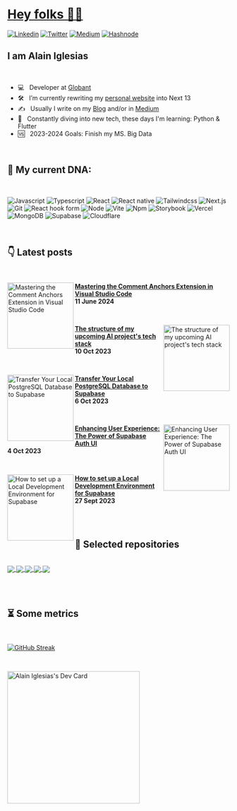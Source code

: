 <a href="https://aiherrera.com" target="_blank">
  <h1>Hey folks 👋🏻 </h1>
</a>

<!-- [![forthebadge](https://forthebadge.com/images/badges/winter-is-coming.svg)](https://forthebadge.com) -->
[<img alt="Linkedin" src="https://img.shields.io/badge/LinkedIn-0077B5?style=for-the-badge&logo=linkedin&logoColor=white" />](https://www.linkedin.com/in/-aiherrera/)
[<img alt="Twitter" src="https://img.shields.io/badge/Twitter-1DA1F2?style=for-the-badge&logo=twitter&logoColor=white" />](https://twitter.com/_aiherrera)
[<img alt="Medium" src="https://img.shields.io/badge/Medium-12100E?style=for-the-badge&logo=medium&logoColor=white" />](https://aiherrera.medium.com)
[<img alt="Hashnode" src="https://img.shields.io/badge/Hashnode-2962FF?style=for-the-badge&logo=hashnode&logoColor=white" />](https://hashnode.com/@aiherrera)

<h2>I am Alain Iglesias</h2>

<br>

- 💻 &nbsp; Developer at <a rel="me" href="https://globant.com">Globant</a>
- 🛠 &nbsp; I’m currently rewriting my <a rel="me" href="https://aiherrera.com">personal website</a> into Next 13
- ✍️ &nbsp; Usually I write on my <a rel="me" href="https://blog.aiherrera.com">Blog</a> and/or in <a rel="me" href="https://aiherrera.medium.com">Medium</a>
- 🌱 &nbsp; Constantly diving into new tech, these days I'm learning: Python & Flutter
- 🆚 &nbsp; 2023-2024 Goals: Finish my MS. Big Data

<br>

<h2> 🧬 My current DNA: </h2>

<br>

<p>
  <img alt="Javascript" src="https://img.shields.io/badge/javascript-%23323330.svg?style=for-the-badge&logo=javascript&logoColor=%23F7DF1E" />   
  <img alt="Typescript" src="https://img.shields.io/badge/typescript-%23007ACC.svg?style=for-the-badge&logo=typescript&logoColor=white" /> 

  <img alt="React" src="https://img.shields.io/badge/react-%2320232a.svg?style=for-the-badge&logo=react&logoColor=%2361DAFB" /> 
  <img alt="React native" src="https://img.shields.io/badge/react_native-%2320232a.svg?style=for-the-badge&logo=react&logoColor=%2361DAFB" />
  <img alt="Tailwindcss" src="https://img.shields.io/badge/tailwindcss-%2338B2AC.svg?style=for-the-badge&logo=tailwind-css&logoColor=white" />
  <img alt="Next.js" src="https://img.shields.io/badge/Next-black?style=for-the-badge&logo=next.js&logoColor=white" />
  <img alt="Git" src="https://img.shields.io/badge/git-%23F05033.svg?style=for-the-badge&logo=git&logoColor=white" />
  <img alt="React hook form" src="https://img.shields.io/badge/React%20Hook%20Form-%23EC5990.svg?style=for-the-badge&logo=reacthookform&logoColor=white" />
  <img alt="Node" src="https://img.shields.io/badge/node.js-6DA55F?style=for-the-badge&logo=node.js&logoColor=white" />
  <img alt="Vite" src="https://img.shields.io/badge/vite-%23646CFF.svg?style=for-the-badge&logo=vite&logoColor=white" />
  <img alt="Npm" src="https://img.shields.io/badge/NPM-%23CB3837.svg?style=for-the-badge&logo=npm&logoColor=white" />
  <img alt="Storybook" src="https://img.shields.io/badge/-Storybook-FF4785?style=for-the-badge&logo=storybook&logoColor=white" />
  <img alt="Vercel" src="https://img.shields.io/badge/vercel-%23000000.svg?style=for-the-badge&logo=vercel&logoColor=white" />
  <img alt="MongoDB" src="https://img.shields.io/badge/MongoDB-%234ea94b.svg?style=for-the-badge&logo=mongodb&logoColor=white" />
  <img alt="Supabase" src="https://img.shields.io/badge/Supabase-3ECF8E?style=for-the-badge&logo=supabase&logoColor=white" />
  <img alt="Cloudflare" src="https://img.shields.io/badge/Cloudflare-F38020?style=for-the-badge&logo=Cloudflare&logoColor=white" />
</p>

<br>

<h2>👇 Latest posts</h2>

<br>

<!-- HASHNODE_BLOG:START -->
<p>
<a href="https://blog.aiherrera.com/mastering-the-comment-anchors-extension-in-visual-studio-code" title="Mastering the Comment Anchors Extension in Visual Studio Code"><img src="https://cdn.hashnode.com/res/hashnode/image/upload/v1718135816017/96da79b4-9d4d-45c6-bb10-710e50ea5245.png" alt="Mastering the Comment Anchors Extension in Visual Studio Code" width="150px" align="left" /></a>
<a href="https://blog.aiherrera.com/mastering-the-comment-anchors-extension-in-visual-studio-code" title="Mastering the Comment Anchors Extension in Visual Studio Code"><strong>Mastering the Comment Anchors Extension in Visual Studio Code</strong></a>
<br><strong>11 June 2024</strong></p><br>
<p>
<a href="https://blog.aiherrera.com/the-structure-of-my-upcoming-ai-projects-tech-stack" title="The structure of my upcoming AI project's tech stack"><img src="https://cdn.hashnode.com/res/hashnode/image/upload/v1696930780711/1aa18df5-c2e7-49b5-a99e-f4da74754da3.jpeg" alt="The structure of my upcoming AI project's tech stack" width="150px" align="right" /></a>
<a href="https://blog.aiherrera.com/the-structure-of-my-upcoming-ai-projects-tech-stack" title="The structure of my upcoming AI project's tech stack"><strong>The structure of my upcoming AI project's tech stack</strong></a>
<br><strong>10 Oct 2023</strong></p><br>
<p>
<a href="https://blog.aiherrera.com/transfer-your-local-postgresql-database-to-supabase" title="Transfer Your Local PostgreSQL Database to Supabase"><img src="https://cdn.hashnode.com/res/hashnode/image/upload/v1696576152219/b9d4dfa9-795a-4e6e-a13e-3449e136f296.png" alt="Transfer Your Local PostgreSQL Database to Supabase" width="150px" align="left" /></a>
<a href="https://blog.aiherrera.com/transfer-your-local-postgresql-database-to-supabase" title="Transfer Your Local PostgreSQL Database to Supabase"><strong>Transfer Your Local PostgreSQL Database to Supabase</strong></a>
<br><strong>6 Oct 2023</strong></p><br>
<p>
<a href="https://blog.aiherrera.com/enhancing-user-experience-the-power-of-supabase-auth-ui" title="Enhancing User Experience: The Power of Supabase Auth UI"><img src="https://cdn.hashnode.com/res/hashnode/image/upload/v1696463661649/1727e3ba-d546-4f74-9735-b281809975f3.png" alt="Enhancing User Experience: The Power of Supabase Auth UI" width="150px" align="right" /></a>
<a href="https://blog.aiherrera.com/enhancing-user-experience-the-power-of-supabase-auth-ui" title="Enhancing User Experience: The Power of Supabase Auth UI"><strong>Enhancing User Experience: The Power of Supabase Auth UI</strong></a>
<br><strong>4 Oct 2023</strong></p><br>
<p>
<a href="https://blog.aiherrera.com/how-to-set-up-a-local-development-environment-for-supabase" title="How to set up a Local Development Environment for Supabase"><img src="https://cdn.hashnode.com/res/hashnode/image/upload/v1695852044161/a03fa55e-f4d5-441d-9f4e-3ff11f7209b4.png" alt="How to set up a Local Development Environment for Supabase" width="150px" align="left" /></a>
<a href="https://blog.aiherrera.com/how-to-set-up-a-local-development-environment-for-supabase" title="How to set up a Local Development Environment for Supabase"><strong>How to set up a Local Development Environment for Supabase</strong></a>
<br><strong>27 Sept 2023</strong></p><br>
<!-- HASHNODE_BLOG:END -->

<br>

<h2>📌 Selected repositories</h2>

<br>

<a href="https://github.com/aiherrera/vite-react-starter-template" target="_blank">
  <picture>
    <source media="(prefers-color-scheme: dark)" srcset="https://github-readme-stats.vercel.app/api/pin/?username=aiherrera&repo=vite-react-starter-template&theme=dark">
      <img align="center" src="https://github-readme-stats.vercel.app/api/pin/?username=aiherrera&repo=vite-react-starter-template" />
  </picture>
</a>
<a href="https://github.com/aiherrera/turborepo-template" target="_blank">
  <picture>
    <source media="(prefers-color-scheme: dark)" srcset="https://github-readme-stats.vercel.app/api/pin/?username=aiherrera&repo=turborepo-template&theme=dark">
      <img align="center" src="https://github-readme-stats.vercel.app/api/pin/?username=aiherrera&repo=turborepo-template" />
  </picture>
</a>
<a href="https://github.com/aiherrera/react-expo-template" target="_blank">
  <picture>
    <source media="(prefers-color-scheme: dark)" srcset="https://github-readme-stats.vercel.app/api/pin/?username=aiherrera&repo=react-expo-template&theme=dark">
      <img align="center" src="https://github-readme-stats.vercel.app/api/pin/?username=aiherrera&repo=react-expo-template" />
  </picture>
</a>
<a href="https://github.com/aiherrera/nextjs-tauri-template-starter" target="_blank">
  <picture>
    <source media="(prefers-color-scheme: dark)" srcset="https://github-readme-stats.vercel.app/api/pin/?username=aiherrera&repo=nextjs-tauri-template-starter&theme=dark">
      <img align="center" src="https://github-readme-stats.vercel.app/api/pin/?username=aiherrera&repo=nextjs-tauri-template-starter" />
  </picture>
</a>
<a href="https://github.com/aiherrera/analog-clock" target="_blank">
  <picture>
    <source media="(prefers-color-scheme: dark)" srcset="https://github-readme-stats.vercel.app/api/pin/?username=aiherrera&repo=analog-clock&theme=dark">
      <img align="center" src="https://github-readme-stats.vercel.app/api/pin/?username=aiherrera&repo=analog-clock" />
  </picture>
</a>

<br><br>
  
<h2>⏳ Some metrics</h2>

<br>

[![GitHub Streak](https://streak-stats.demolab.com?user=aiherrera&theme=dark&hide_border=true)](https://git.io/streak-stats)

<!-- <a href="#">
  <picture>
    <source media="(prefers-color-scheme: dark)" srcset="https://github-readme-stats.vercel.app/api/top-langs/?username=aiherrera&layout=compact&&hide_border=true&theme=dark">
      <img align="center" src="https://github-readme-stats.vercel.app/api/top-langs/?username=aiherrera&layout=compact&hide_border=true" />
  </picture>
</a>
<a href="#">
  <picture>
    <source media="(prefers-color-scheme: dark)" srcset="https://github-readme-stats.vercel.app/api?username=aiherrera&show_icons=true&rank_icon=github&hide_border=true&count_private=true&layout=compact&theme=dark">
      <img align="center" src="https://github-readme-stats.vercel.app/api?username=aiherrera&show_icons=true&hide_border=true&count_private=true&layout=compact" />
  </picture>
</a> -->

<br>

<a href="https://app.daily.dev/aiherrera" target="_blank"><img src="https://api.daily.dev/devcards/b5e6815ecf934c7f9ea4c90bcbe9b540.png?r=tg8" width="300" alt="Alain Iglesias's Dev Card"/>
</a>
